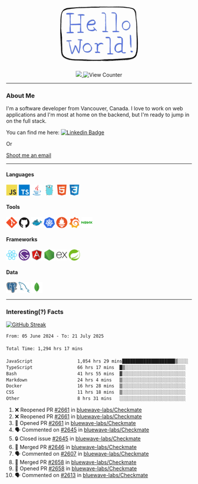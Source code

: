 <div align="center">
    <img src="./img/hello_world.webp" height="200px" width="">
    <div>
        <a href="https://www.linkedin.com/in/ajhollid">
            <img src="https://img.shields.io/badge/LinkedIn-blue"/>
        </a>
        <img src="https://komarev.com/ghpvc/?username=ajhollid&color=yellow" alt="View Counter">
    </div>
</div>

---

### About Me

I'm a software developer from Vancouver, Canada. I love to work on web applications and I'm most at home on the backend, but I'm ready to jump in on the full stack.

You can find me here: [![Linkedin Badge](https://img.shields.io/badge/-ajhollid-blue?style=flat&logo=Linkedin&logoColor=white)](https://www.linkedin.com/in/ajhollid)

Or

[Shoot me an email](mailto:ajhollid@gmail.com)

---

#### Languages

<div>
    <img src="./img/devicons/javascript-original.svg" width=30 height=30 alt="JavaScript">
    <img src="/img/devicons/typescript-original.svg" width=30 height=30 alt="TypeScript">
    <img src="./img/devicons/java-original.svg" width=30 height=30 alt="Java">
    <img src="./img/devicons/go-original.svg" width=30 height=30 alt="Golang">
    <img src="./img/devicons/html5-original.svg" width=30 height=30 alt="HTML 5">
    <img src="./img/devicons/css3-original.svg" width=30 height=30 alt="CSS 3">
</div>

#### Tools

<div>
    <img src="./img/devicons/git-original.svg" width=30 height=30 alt="Git">
    <img src="./img/devicons/github-original.svg" width=30 height=30 alt="Github">
    <img src="./img/devicons/docker-original.svg" width=30 
    height=30 alt="Docker">
    <img src="./img/devicons/kubernetes-original.svg" width=30 height=30 alt="K8">
    <img src="./img/devicons/prometheus-original.svg" width=30 height=30 alt="Prometheus">
    <img src="./img/devicons/grafana-original.svg" width=30 height=30 alt="Grafana">
    <img src="./img/devicons/nginx-original.svg" width=30 height=30 alt="Nginx">
</div>

#### Frameworks

<div>
    <img src="./img/devicons/react-original.svg" width=30 height=30 alt="React">
    <img src="./img/devicons/gatsby-original.svg" width=30 height=30 alt="Gatsby">
    <img src="./img/devicons/angularjs-original.svg" width=30 height=30 alt="AngularJS">
    <img src="./img/devicons/nodejs-original.svg" width=30 height=30 alt="NodeJS">
    <img src="./img/devicons/express-original.svg" width=30 height=30 alt="Express">
    <img src="./img/devicons/spring-original.svg" width=30 height=30 alt="Spring">
</div>

#### Data

<div>
    <img src="./img/devicons/postgresql-original.svg" width=30 height=30 alt="Postgresql">
    <img src="./img/devicons/mysql-original.svg" width=30 height=30 alt="Mysql">
    <img src="./img/devicons/mongodb-original.svg" width=30 height=30 alt="MongoDB">
</div>

---

### Interesting(?) Facts

[![GitHub Streak](http://github-readme-streak-stats.herokuapp.com?user=ajhollid)](https://git.io/streak-stats)

 <!--START_SECTION:waka-->

```txt
From: 05 June 2024 - To: 21 July 2025

Total Time: 1,294 hrs 17 mins

JavaScript                 1,054 hrs 29 mins████████████████████▒░░░░   80.94 %
TypeScript                 66 hrs 17 mins  █▒░░░░░░░░░░░░░░░░░░░░░░░   05.09 %
Bash                       41 hrs 55 mins  ▓░░░░░░░░░░░░░░░░░░░░░░░░   03.22 %
Markdown                   24 hrs 4 mins   ▒░░░░░░░░░░░░░░░░░░░░░░░░   01.85 %
Docker                     16 hrs 28 mins  ▒░░░░░░░░░░░░░░░░░░░░░░░░   01.26 %
CSS                        11 hrs 18 mins  ▒░░░░░░░░░░░░░░░░░░░░░░░░   00.87 %
Other                      8 hrs 31 mins   ░░░░░░░░░░░░░░░░░░░░░░░░░   00.65 %
```

<!--END_SECTION:waka-->


<!--START_SECTION:activity-->
1. ❌ Reopened PR [#2661](https://github.com/bluewave-labs/Checkmate/pull/2661) in [bluewave-labs/Checkmate](https://github.com/bluewave-labs/Checkmate)
2. ❌ Reopened PR [#2661](https://github.com/bluewave-labs/Checkmate/pull/2661) in [bluewave-labs/Checkmate](https://github.com/bluewave-labs/Checkmate)
3. 💪 Opened PR [#2661](https://github.com/bluewave-labs/Checkmate/pull/2661) in [bluewave-labs/Checkmate](https://github.com/bluewave-labs/Checkmate)
4. 🗣 Commented on [#2645](https://github.com/bluewave-labs/Checkmate/issues/2645#issuecomment-3103684054) in [bluewave-labs/Checkmate](https://github.com/bluewave-labs/Checkmate)
5. 🔒 Closed issue [#2645](https://github.com/bluewave-labs/Checkmate/issues/2645) in [bluewave-labs/Checkmate](https://github.com/bluewave-labs/Checkmate)
6. 🎉 Merged PR [#2646](https://github.com/bluewave-labs/Checkmate/pull/2646) in [bluewave-labs/Checkmate](https://github.com/bluewave-labs/Checkmate)
7. 🗣 Commented on [#2607](https://github.com/bluewave-labs/Checkmate/issues/2607#issuecomment-3099771672) in [bluewave-labs/Checkmate](https://github.com/bluewave-labs/Checkmate)
8. 🎉 Merged PR [#2658](https://github.com/bluewave-labs/Checkmate/pull/2658) in [bluewave-labs/Checkmate](https://github.com/bluewave-labs/Checkmate)
9. 💪 Opened PR [#2658](https://github.com/bluewave-labs/Checkmate/pull/2658) in [bluewave-labs/Checkmate](https://github.com/bluewave-labs/Checkmate)
10. 🗣 Commented on [#2613](https://github.com/bluewave-labs/Checkmate/pull/2613#issuecomment-3099362504) in [bluewave-labs/Checkmate](https://github.com/bluewave-labs/Checkmate)
<!--END_SECTION:activity-->
